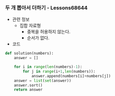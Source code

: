 
### 두 개 뽑아서 더하기 - Lessons68644

- 관련 정보
    - 집합 자료형
        - 중복을 허용하지 않는다.
        - 순서가 없다.
- 코드

```python
def solution(numbers):
    answer = []

    for i in range(len(numbers)-1):
        for j in range(i+1,len(numbers)):
            answer.append(numbers[i]+numbers[j])
    answer = list(set(answer))
    answer.sort()
    return answer
```
